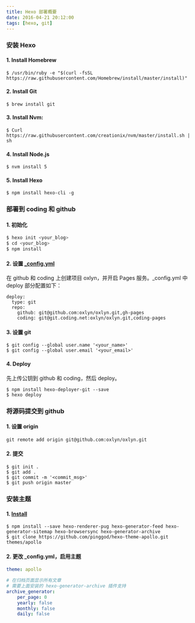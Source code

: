 ```yaml
---
title: Hexo 部署概要
date: 2016-04-21 20:12:00
tags: [hexo, git]
---
```


### 安装 Hexo

#### 1. Install Homebrew
`$ /usr/bin/ruby -e "$(curl -fsSL https://raw.githubusercontent.com/Homebrew/install/master/install)"
`
#### 2. Install Git
`$ brew install git`
#### 3. Install Nvm:
`$ Curl https://raw.githubusercontent.com/creationix/nvm/master/install.sh | sh`
#### 4. Install Node.js
`$ nvm install 5`
#### 5. Install Hexo
`$ npm install hexo-cli -g`

<!--more-->

### 部署到 coding 和 github

#### 1. 初始化
``` bash
$ hexo init <your_blog>
$ cd <your_blog>
$ npm install
```
#### 2. 设置 [_config.yml](https://hexo.io/docs/configuration.html) 
   在 github 和 coding 上创建项目 oxlyn，并开启 Pages 服务。_config.yml 中 deploy 部分配置如下：
```
deploy:
  type: git
  repo: 
    github: git@github.com:oxlyn/oxlyn.git,gh-pages
    coding: git@git.coding.net:oxlyn/oxlyn.git,coding-pages
```

#### 3. 设置 git
```
$ git config --global user.name '<your_name>'
$ git config --global user.email '<your_email>'
```
#### 4. Deploy
先上传公钥到 github 和 coding，然后 deploy。
```
$ npm install hexo-deployer-git --save
$ hexo deploy
```

### 将源码提交到 github

#### 1. 设置 origin
`git remote add origin git@github.com:oxlyn/oxlyn.git`

#### 2. 提交
```
$ git init .
$ git add .
$ git commit -m '<commit_msg>'
$ git push origin master
```

### 安装主题

#### 1. [Install](https://github.com/pinggod/hexo-theme-apollo)
```
$ npm install --save hexo-renderer-pug hexo-generator-feed hexo-generator-sitemap hexo-browsersync hexo-generator-archive
$ git clone https://github.com/pinggod/hexo-theme-apollo.git themes/apollo
```
#### 2. 更改 _config.yml，启用主题
```yaml
theme: apollo

# 在归档页面显示所有文章
# 需要上面安装的 hexo-generator-archive 插件支持
archive_generator:
    per_page: 0
    yearly: false
    monthly: false
    daily: false
```